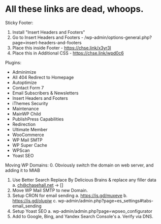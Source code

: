 # All these links are dead, whoops.

Sticky Footer:
1. Install "Insert Headers and Footers"
2. Go to Insert Headers and Footers - /wp-admin/options-general.php?page=insert-headers-and-footers
3. Place this inside Footer - https://chse.link/x3yr3l
4. Place this in Additional CSS - https://chse.link/wpd0c6

Plugins:
* Adminimize
* All 404 Redirect to Homepage
* Autoptimize
* Contact Form 7
* Email Subscribers & Newsletters
* Insert Headers and Footers
* iThemes Security
* Maintenance
* MainWP Child
* PublishPress Capabilities
* Redirection
* Ultimate Member
* WooCommerce
* WP Mail SMTP
* WP Super Cache
* WPScan
* Yoast SEO

Moving WP Domains:
0. Obviously switch the domain on web server, and adding it to MIAB
1. Use Better Search Replace By Delicious Brains & replace any filler data
	a. ch@chasehall.net -> []
2. Move WP Mail SMTP to new Domain.
3. Setup CRON for email sending
	a. https://is.gd/muxeve
	b. https://is.gd/olupiw
	c. wp-admin/admin.php?page=es_settings#tabs-email_sending
4. Setup Yoast SEO
	a. wp-admin/admin.php?page=wpseo_configurator
5. Add to Google, Bing, and Yandex Search Console's
	a. Verify via DNS.